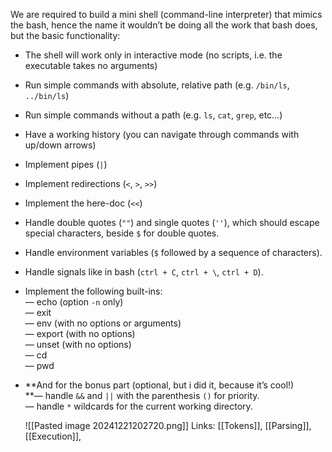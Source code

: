 We are required to build a mini shell (command-line interpreter) that mimics the bash, hence the name it wouldn’t be doing all the work that bash does, but the basic functionality:

- The shell will work only in interactive mode (no scripts, i.e. the executable takes no arguments)
- Run simple commands with absolute, relative path (e.g. `/bin/ls`, `../bin/ls`)
- Run simple commands without a path (e.g. `ls`, `cat`, `grep`, etc…)
- Have a working history (you can navigate through commands with up/down arrows)
- Implement pipes (`|`)
- Implement redirections (`<`, `>`, `>>`)
- Implement the here-doc (`<<`)
- Handle double quotes (`""`) and single quotes (`''`), which should escape special characters, beside `$` for double quotes.
- Handle environment variables (`$` followed by a sequence of characters).
- Handle signals like in bash (`ctrl + C`, `ctrl + \`, `ctrl + D`).
- Implement the following built-ins:  
    — echo (option `-n` only)  
    — exit  
    — env (with no options or arguments)  
    — export (with no options)  
    — unset (with no options)  
    — cd  
    — pwd
- **And for the bonus part (optional, but i did it, because it’s cool!)  
    **— handle `&&` and `||` with the parenthesis `()` for priority.  
    — handle `*` wildcards for the current working directory.
    
	![[Pasted image 20241221202720.png]]
Links: [[Tokens]], [[Parsing]], [[Execution]], 